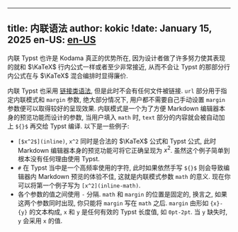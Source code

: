 
---
title: 内联语法
author: kokic
!date: January 15, 2025
en-US: [en-US](/tutorials/inline-syntax-en-US.md)
---

内联 Typst 也许是 Kodama 真正的优势所在, 因为设计者做了许多努力使其表现的就和 $\KaTeX$ 行内公式一样或者至少非常接近, 从而不会让 Typst 的那部分行内公式在与 $\KaTeX$ 混合编排时显得廉价. 

内联 Typst 也采用 [链接类语法](/tutorials/embed-syntax.md), 但是此时不会有任何文件被链接. `url` 部分用于指定内联模式和 `margin` 参数, 绝大部分情况下, 用户都不需要自己手动设置 `margin` 参数便可以取得较好的呈现效果. 内联模式是一个为了方便 Markdown 编辑器本身的预览功能而设计的参数, 当用户填入 `math` 时, `text` 部分的内容就会被自动加上 `${}$` 再交给 Typst 编译. 以下是一些例子: 

- `[$x^2$](inline)`, `x^2` 同时是合法的 $\KaTeX$ 公式和 Typst 公式, 此时 Markdown 编辑器本身的预览功能可将它正确呈现为 $x^2$. 虽然这个例子简单到根本没有任何理由使用 Typst.  
- `#` 在 Typst 当中是一个高频率使用的字符, 此时如果依然手写 `${}$` 则会导致编辑器内 Markdown 预览的体验不佳, 这就是内联模式参数 `math` 的意义. 现在你可以将第一个例子写为 `[x^2](inline-math)`. 
- 各个参数的值之间使用 `-` 分隔. `math` 和 `margin` 的位置是固定的, 换言之, 如果这两个参数同时出现, 你只能将 `margin` 写在 `math` 之后. `margin` 由形如 `{x}-{y}` 的文本构成, `x` 和 `y` 是任何有效的 Typst 长度值, 如 `0pt-2pt`. 当 `y` 缺失时, `y` 会采用 `x` 的值. 

